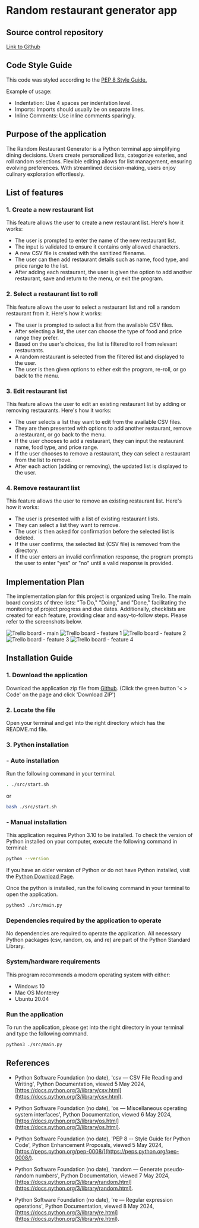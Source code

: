 # Random restaurant generator app

## Source control repository

[Link to Github](https://github.com/Wing-Lo/random-restaurant-generator)

## Code Style Guide

This code was styled according to the [PEP 8 Style Guide.](https://peps.python.org/pep-0008/)

Example of usage:

- Indentation: Use 4 spaces per indentation level.
- Imports: Imports should usually be on separate lines.
- Inline Comments: Use inline comments sparingly.

## Purpose of the application

The Random Restaurant Generator is a Python terminal app simplifying dining decisions. Users create personalized lists, categorize eateries, and roll random selections. Flexible editing allows for list management, ensuring evolving preferences. With streamlined decision-making, users enjoy culinary exploration effortlessly.

## List of features

### 1. Create a new restaurant list

This feature allows the user to create a new restaurant list. Here's how it works:

- The user is prompted to enter the name of the new restaurant list.
- The input is validated to ensure it contains only allowed characters.
- A new CSV file is created with the sanitized filename.
- The user can then add restaurant details such as name, food type, and price range to the list.
- After adding each restaurant, the user is given the option to add another restaurant, save and return to the menu, or exit the program.

### 2. Select a restaurant list to roll

This feature allows the user to select a restaurant list and roll a random restaurant from it. Here's how it works:

- The user is prompted to select a list from the available CSV files.
- After selecting a list, the user can choose the type of food and price range they prefer.
- Based on the user's choices, the list is filtered to roll from relevant restaurants.
- A random restaurant is selected from the filtered list and displayed to the user.
- The user is then given options to either exit the program, re-roll, or go back to the menu.

### 3. Edit restaurant list

This feature allows the user to edit an existing restaurant list by adding or removing restaurants. Here's how it works:

- The user selects a list they want to edit from the available CSV files.
- They are then presented with options to add another restaurant, remove a restaurant, or go back to the menu.
- If the user chooses to add a restaurant, they can input the restaurant name, food type, and price range.
- If the user chooses to remove a restaurant, they can select a restaurant from the list to remove.
- After each action (adding or removing), the updated list is displayed to the user.

### 4. Remove restaurant list

This feature allows the user to remove an existing restaurant list. Here's how it works:

- The user is presented with a list of existing restaurant lists.
- They can select a list they want to remove.
- The user is then asked for confirmation before the selected list is deleted.
- If the user confirms, the selected list (CSV file) is removed from the directory.
- If the user enters an invalid confirmation response, the program prompts the user to enter "yes" or "no" until a valid response is provided.

## Implementation Plan

The implementation plan for this project is organized using Trello. The main board consists of three lists: "To Do," "Doing," and "Done," facilitating the monitoring of project progress and due dates. Additionally, checklists are created for each feature, providing clear and easy-to-follow steps. Please refer to the screenshots below.

![Trello board - main](/docs/screen-shot-trello-main.png)
![Trello board - feature 1](/docs/screen-shot-trello-f1.png)
![Trello board - feature 2](/docs/screen-shot-trello-f2.png)
![Trello board - feature 3](/docs/screen-shot-trello-f3.png)
![Trello board - feature 4](/docs/screen-shot-trello-f4.png)

## Installation Guide

### 1. Download the application

Download the application zip file from [Github](https://github.com/Wing-Lo/random-restaurant-generator).
(Click the green button '< > Code' on the page and click 'Download ZIP')

### 2. Locate the file

Open your terminal and get into the right directory which has the README.md file.

### 3. Python installation

### - Auto installation

Run the following command in your terminal.

```bash
. ./src/start.sh
```

or

```bash
bash ./src/start.sh
```

### - Manual installation

This application requires Python 3.10 to be installed. To check the version of Python installed on your computer, execute the following command in terminal:

```bash
python --version
```

If you have an older version of Python or do not have Python installed, visit the [Python Download Page](https://www.python.org/downloads/).

Once the python is installed, run the following command in your terminal to open the application.

```bash
python3 ./src/main.py
```

### Dependencies required by the application to operate

No dependencies are required to operate the application. All necessary Python packages (csv, random, os, and re) are part of the Python Standard Library.

### System/hardware requirements

This program recommends a modern operating system with either:

- Windows 10
- Mac OS Monterey
- Ubuntu 20.04

### Run the application

To run the application, please get into the right directory in your terminal and type the following command.

```bash
python3 ./src/main.py
```

## References

- Python Software Foundation (no date), 'csv — CSV File Reading and Writing', Python Documentation, viewed 5 May 2024, [https://docs.python.org/3/library/csv.html](https://docs.python.org/3/library/csv.html).

- Python Software Foundation (no date), 'os — Miscellaneous operating system interfaces', Python Documentation, viewed 6 May 2024, [https://docs.python.org/3/library/os.html](https://docs.python.org/3/library/os.html).

- Python Software Foundation (no date), 'PEP 8 -- Style Guide for Python Code', Python Enhancement Proposals, viewed 5 May 2024, [https://peps.python.org/pep-0008/](https://peps.python.org/pep-0008/).

- Python Software Foundation (no date), 'random — Generate pseudo-random numbers', Python Documentation, viewed 7 May 2024, [https://docs.python.org/3/library/random.html](https://docs.python.org/3/library/random.html).

- Python Software Foundation (no date), 're — Regular expression operations', Python Documentation, viewed 8 May 2024, [https://docs.python.org/3/library/re.html](https://docs.python.org/3/library/re.html).